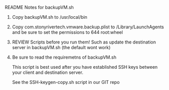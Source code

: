 README Notes for backupVM.sh

1.	Copy backupVM.sh to /usr/local/bin
2.	Copy com.stonyrivertech.vmware.backup.plist to /Library/LaunchAgents and be sure to set the permissions to 644 root:wheel
3.	REVIEW Scripts before you run them!  Such as update the destination server in backupVM.sh (the default wont work)
4.	Be sure to read the requiremetns of backupVM.sh

	This script is best used after you have established SSH keys between your client and destination server.

	See the SSH-keygen-copy.sh script in our GIT repo
